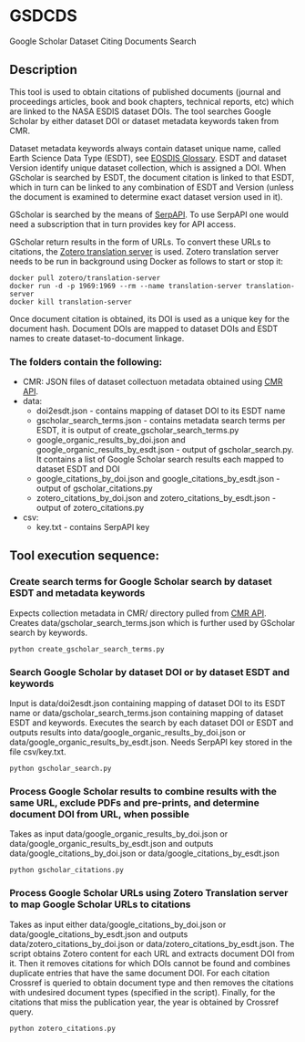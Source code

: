 # GSDCDS
Google Scholar Dataset Citing Documents Search
## Description

This tool is used to obtain citations of published documents (journal and proceedings articles, book and book chapters, technical reports, etc) which are linked to the NASA ESDIS dataset DOIs. The tool searches Google Scholar by either dataset DOI or dataset metadata keywords taken from CMR.

Dataset metadata keywords always contain dataset unique name, called Earth Science Data Type (ESDT), see [EOSDIS Glossary](https://www.earthdata.nasa.gov/learn/glossary). ESDT and dataset Version identify unique dataset collection, which is assigned a DOI. When GScholar is searched by ESDT, the document citation is linked to that ESDT, which in turn can be linked to any combination of ESDT and Version (unless the document is examined to determine exact dataset version used in it).

GScholar is searched by the means of [SerpAPI](https://serpapi.com/). To use SerpAPI one would need a subscription that in turn provides key for API access.

GScholar return results in the form of URLs. To convert these URLs to citations, the [Zotero translation server](https://github.com/zotero/translation-server) is used. Zotero translation server needs to be run in background using Docker as follows to start or stop it:

```
docker pull zotero/translation-server
docker run -d -p 1969:1969 --rm --name translation-server translation-server
docker kill translation-server
```

Once document citation is obtained, its DOI is used as a unique key for the document hash. Document DOIs are mapped to dataset DOIs and ESDT names to create dataset-to-document linkage.

### The folders contain the following:

* CMR: JSON files of dataset collectuon metadata obtained using [CMR API](https://cmr.earthdata.nasa.gov/search/site/docs/search/api.html).
* data: 
  + doi2esdt.json - contains mapping of dataset DOI to its ESDT name
  + gscholar_search_terms.json - contains metadata search terms per ESDT, it is output of create_gscholar_search_terms.py
  + google_organic_results_by_doi.json and google_organic_results_by_esdt.json - output of gscholar_search.py. It contains a list of Google Scholar search results each mapped to dataset ESDT and DOI
  + google_citations_by_doi.json and google_citations_by_esdt.json - output of gscholar_citations.py
  + zotero_citations_by_doi.json and zotero_citations_by_esdt.json - output of zotero_citations.py
* csv:
  + key.txt - contains SerpAPI key

## Tool execution sequence:

### Create search terms for Google Scholar search by dataset ESDT and metadata keywords

Expects collection metadata in CMR/ directory pulled from [CMR API](https://cmr.earthdata.nasa.gov/search/site/docs/search/api.html). Creates data/gscholar_search_terms.json which is further used by GScholar search by keywords.
```
python create_gscholar_search_terms.py
```

### Search Google Scholar by dataset DOI or by dataset ESDT and keywords
Input is data/doi2esdt.json containing mapping of dataset DOI to its ESDT name or data/gscholar_search_terms.json containing mapping of dataset ESDT and keywords. Executes the search by each dataset DOI or ESDT and outputs results into data/google_organic_results_by_doi.json or data/google_organic_results_by_esdt.json. Needs SerpAPI key stored in the file csv/key.txt.

```
python gscholar_search.py
```

### Process Google Scholar results to combine results with the same URL, exclude PDFs and pre-prints, and determine document DOI from URL, when possible
Takes as input data/google_organic_results_by_doi.json or data/google_organic_results_by_esdt.json and outputs data/google_citations_by_doi.json or data/google_citations_by_esdt.json
```
python gscholar_citations.py
```
### Process Google Scholar URLs using Zotero Translation server to map Google Scholar URLs to citations
Takes as input either data/google_citations_by_doi.json or data/google_citations_by_esdt.json and outputs data/zotero_citations_by_doi.json or data/zotero_citations_by_esdt.json. The script obtains Zotero content for each URL and extracts document DOI from it. Then it removes citations for which DOIs cannot be found and combines duplicate entries that have the same document DOI. For each citation Crossref is queried to obtain document type and then removes the citations with undesired document types (specified in the script). Finally, for the citations that miss the publication year, the year is obtained by Crossref query.
```
python zotero_citations.py
```

